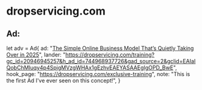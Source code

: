 # dropservicing.com
## Ad:
let adv = Ad{
  ad: "[The Simple Online Business Model That’s Quietly Taking Over in 2025](https://youtu.be/doLa8NapAfQ)",
  lander: "https://dropservicing.com/training?gc_id=20946945257&h_ad_id=744968937726&gad_source=2&gclid=EAIaIQobChMIuqy4p4SpjgMVzgWHAx1gEzhvEAEYASAAEgIgOPD_BwE",
  hook_page: "https://dropservicing.com/exclusive-training",
  note: "This is the first Ad I've ever seen on this concept!",
}
